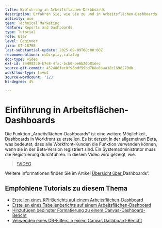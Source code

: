 ```yaml
---
title: Einführung in Arbeitsflächen-Dashboards
description: Erfahren Sie, wie Sie zu und in Arbeitsflächen-Dashboards navigieren und wie Sie ein einfaches Dashboard mit vorhandenen Berichten erstellen.
activity: use
team: Technical Marketing
feature: Reports and Dashboards
type: Tutorial
role: User
level: Beginner
jira: KT-18768
last-substantial-update: 2025-09-09T00:00:00Z
recommendations: noDisplay,catalog
doc-type: video
exl-id: 344982c0-b7e8-4fac-bcb0-ee6b20b81dec
source-git-commit: 452488fec0f96bdf59bd7b8e8baa18c1698279db
workflow-type: tm+mt
source-wordcount: '123'
ht-degree: 4%

---
```


# Einführung in Arbeitsflächen-Dashboards

Die Funktion „Arbeitsflächen-Dashboards“ ist eine weitere Möglichkeit, Dashboards in Workfront zu erstellen. Es ist derzeit in der allgemeinen Beta, was bedeutet, dass alle Workfront-Kunden die Funktion verwenden können, wenn sie in der Beta-Version registriert sind. Ein Systemadministrator muss die Registrierung durchführen. In diesem Video wird gezeigt, wie.

>[!VIDEO](https://video.tv.adobe.com/v/3474029/?quality=12&learn=on&enablevpops&captions=ger)

Weitere Informationen finden Sie im Artikel [Übersicht über ](https://experienceleague.adobe.com/de/docs/workfront/using/reporting/canvas-dashboards/canvas-dashboards-overview) Dashboards“.

## Empfohlene Tutorials zu diesem Thema

* [Erstellen eines KPI-Berichts auf einem Arbeitsflächen-Dashboard](/help/reporting/canvas-dashboards/create-a-kpi-report-on-a-canvas-dashboard.md)
* [Erstellen eines Tabellenberichts auf einem Arbeitsflächen-Dashboard](/help/reporting/canvas-dashboards/create-a-table-report-on-a-canvas-dashboard.md)
* [Hinzufügen bedingter Formatierung zu einem Canvas-Dashboard-Bericht](/help/reporting/canvas-dashboards/add-conditional-formatting-to-a-canvas-dashboard-report.md)
* [Verwenden eines OR-Filters in einem Canvas Dashboard-Bericht](/help/reporting/canvas-dashboards/use-an-or-filter-in-a-canvas-dashboard-report.md)